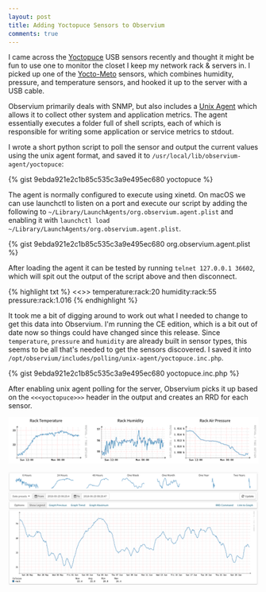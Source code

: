 ```yaml
---
layout: post
title: Adding Yoctopuce Sensors to Observium
comments: true
---
```


I came across the [Yoctopuce](https://www.yoctopuce.com/) USB sensors recently and thought it might be fun to use one to monitor the closet I keep my network rack & servers in. I picked up one of the [Yocto-Meto](https://www.yoctopuce.com/EN/products/usb-environmental-sensors/yocto-meteo) sensors, which combines humidity, pressure, and temperature sensors, and hooked it up to the server with a USB cable. 

Observium primarily deals with SNMP, but also includes a [Unix Agent](http://docs.observium.org/unix_agent/) which allows it to collect other system and application metrics. The agent essentially executes a folder full of shell scripts, each of which is responsible for writing some application or service metrics to stdout. 

I wrote a short python script to poll the sensor and output the current values using the unix agent format, and saved it to `/usr/local/lib/observium-agent/yoctopuce`:

{% gist 9ebda921e2c1b85c535c3a9e495ec680 yoctopuce %}

The agent is normally configured to execute using xinetd. On macOS we can use launchctl to listen on a port and execute our script by adding the following to `~/Library/LaunchAgents/org.observium.agent.plist` and enabling it with `launchctl load ~/Library/LaunchAgents/org.observium.agent.plist`.

{% gist 9ebda921e2c1b85c535c3a9e495ec680 org.observium.agent.plist %}

After loading the agent it can be tested by running `telnet 127.0.0.1 36602`, which will spit out the output of the script above and then disconnect.

{% highlight txt %}
<<<yoctopuce>>>
temperature:rack:20
humidity:rack:55
pressure:rack:1.016
{% endhighlight %}

It took me a bit of digging around to work out what I needed to change to get this data into Observium. I'm running the CE edition, which is a bit out of date now so things could have changed since this release. Since `temperature`, `pressure` and `humidity` are already built in sensor types, this seems to be all that's needed to get the sensors discovered. I saved it into `/opt/observium/includes/polling/unix-agent/yoctopuce.inc.php`.

{% gist 9ebda921e2c1b85c535c3a9e495ec680 yoctopuce.inc.php %}

After enabling unix agent polling for the server, Observium picks it up based on the `<<<yoctopuce>>>` header in the output and creates an RRD for each sensor.

![Observium Minigraphs](/assets/images/posts/2018-06-19-observium-yoctopuce/charts.png)

![Temperature Detail](/assets/images/posts/2018-06-19-observium-yoctopuce/charts-big.png)
